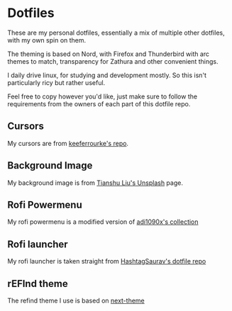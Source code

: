# Dotfiles
These are my personal dotfiles, essentially a mix of multiple other dotfiles, with my own spin on them.

The theming is based on Nord, with Firefox and Thunderbird with arc themes to match, transparency for Zathura and other convenient things.


I daily drive linux, for studying and development mostly. So this isn't particularly ricy but rather useful.

Feel free to copy however you'd like, just make sure to follow the requirements from the owners of each part of this dotfile repo.

## Cursors
My cursors are from [keeferrourke's repo](https://github.com/keeferrourke/capitaine-cursors).

## Background Image
My background image is from [Tianshu Liu's Unsplash](https://unsplash.com/photos/aqZ3UAjs_M4) page.

## Rofi Powermenu
My rofi powermenu is a modified version of [adi1090x's collection](https://github.com/adi1090x/rofi)

## Rofi launcher
My rofi launcher is taken straight from [HashtagSaurav's dotfile repo](https://github.com/hashtagsaurav/dotfiles)

## rEFInd theme
The refind theme I use is based on [next-theme](https://www.deviantart.com/sdbinwiiexe/art/rEFInd-Next-Theme-407754566)
